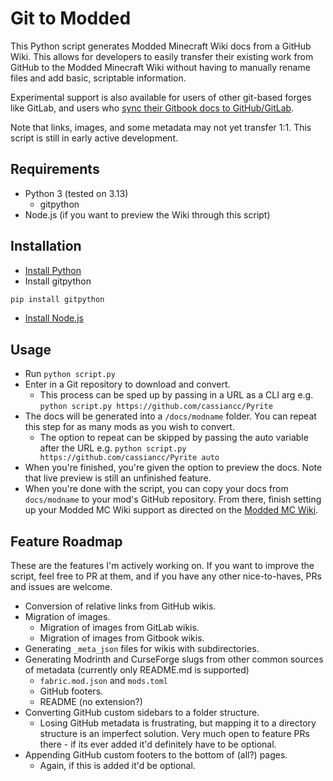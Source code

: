 # Git to Modded

This Python script generates Modded Minecraft Wiki docs from a GitHub Wiki. This allows for developers to easily transfer their existing work from GitHub to the Modded Minecraft Wiki without having to manually rename files and add basic, scriptable information.

Experimental support is also available for users of other git-based forges like GitLab, and users who [sync their Gitbook docs to GitHub/GitLab](https://docs.gitbook.com/getting-started/git-sync).

Note that links, images, and some metadata may not yet transfer 1:1. This script is still in early active development.

## Requirements
- Python 3 (tested on 3.13)
    - gitpython
- Node.js (if you want to preview the Wiki through this script)

## Installation

- [Install Python](https://www.python.org/downloads/)
- Install gitpython
```bash
pip install gitpython
```
- [Install Node.js](https://nodejs.org/en/download)

## Usage
- Run `python script.py`
- Enter in a Git repository to download and convert.
    - This process can be sped up by passing in a URL as a CLI arg e.g. `python script.py https://github.com/cassiancc/Pyrite`
- The docs will be generated into a `/docs/modname` folder. You can repeat this step for as many mods as you wish to convert.
    - The option to repeat can be skipped by passing the auto variable after the URL e.g. `python script.py https://github.com/cassiancc/Pyrite auto`
- When you're finished, you're given the option to preview the docs. Note that live preview is still an unfinished feature.
- When you're done with the script, you can copy your docs from `docs/modname` to your mod's GitHub repository. From there, finish setting up your Modded MC Wiki support as directed on the [Modded MC Wiki](https://moddedmc.wiki/en/about/devs).

## Feature Roadmap

These are the features I'm actively working on. If you want to improve the script, feel free to PR at them, and if you have any other nice-to-haves, PRs and issues are welcome.

- Conversion of relative links from GitHub wikis.
- Migration of images.
    - Migration of images from GitLab wikis.
    - Migration of images from Gitbook wikis.
- Generating `_meta_json` files for wikis with subdirectories.
- Generating Modrinth and CurseForge slugs from other common sources of metadata (currently only README.md is supported)
    - `fabric.mod.json` and `mods.toml`
    - GitHub footers.
    - README (no extension?)
- Converting GitHub custom sidebars to a folder structure.
    - Losing GitHub metadata is frustrating, but mapping it to a directory structure is an imperfect solution. Very much open to feature PRs there - if its ever added it'd definitely have to be optional.
- Appending GitHub custom footers to the bottom of (all?) pages.
    - Again, if this is added it'd be optional.